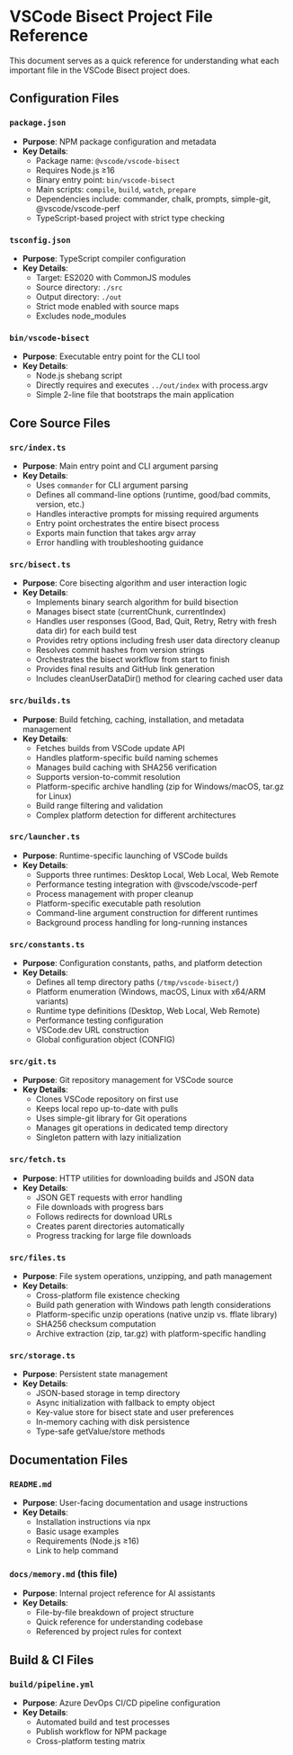 # VSCode Bisect Project File Reference

This document serves as a quick reference for understanding what each important file in the VSCode Bisect project does.

## Configuration Files

### `package.json`
- **Purpose**: NPM package configuration and metadata
- **Key Details**:
  - Package name: `@vscode/vscode-bisect`
  - Requires Node.js ≥16
  - Binary entry point: `bin/vscode-bisect`
  - Main scripts: `compile`, `build`, `watch`, `prepare`
  - Dependencies include: commander, chalk, prompts, simple-git, @vscode/vscode-perf
  - TypeScript-based project with strict type checking

### `tsconfig.json`
- **Purpose**: TypeScript compiler configuration
- **Key Details**:
  - Target: ES2020 with CommonJS modules
  - Source directory: `./src`
  - Output directory: `./out`
  - Strict mode enabled with source maps
  - Excludes node_modules

### `bin/vscode-bisect`
- **Purpose**: Executable entry point for the CLI tool
- **Key Details**:
  - Node.js shebang script
  - Directly requires and executes `../out/index` with process.argv
  - Simple 2-line file that bootstraps the main application

## Core Source Files

### `src/index.ts`
- **Purpose**: Main entry point and CLI argument parsing
- **Key Details**:
  - Uses `commander` for CLI argument parsing
  - Defines all command-line options (runtime, good/bad commits, version, etc.)
  - Handles interactive prompts for missing required arguments
  - Entry point orchestrates the entire bisect process
  - Exports main function that takes argv array
  - Error handling with troubleshooting guidance

### `src/bisect.ts`
- **Purpose**: Core bisecting algorithm and user interaction logic
- **Key Details**:
  - Implements binary search algorithm for build bisection
  - Manages bisect state (currentChunk, currentIndex)
  - Handles user responses (Good, Bad, Quit, Retry, Retry with fresh data dir) for each build test
  - Provides retry options including fresh user data directory cleanup
  - Resolves commit hashes from version strings
  - Orchestrates the bisect workflow from start to finish
  - Provides final results and GitHub link generation
  - Includes cleanUserDataDir() method for clearing cached user data

### `src/builds.ts`
- **Purpose**: Build fetching, caching, installation, and metadata management
- **Key Details**:
  - Fetches builds from VSCode update API
  - Handles platform-specific build naming schemes
  - Manages build caching with SHA256 verification
  - Supports version-to-commit resolution
  - Platform-specific archive handling (zip for Windows/macOS, tar.gz for Linux)
  - Build range filtering and validation
  - Complex platform detection for different architectures

### `src/launcher.ts`
- **Purpose**: Runtime-specific launching of VSCode builds
- **Key Details**:
  - Supports three runtimes: Desktop Local, Web Local, Web Remote
  - Performance testing integration with @vscode/vscode-perf
  - Process management with proper cleanup
  - Platform-specific executable path resolution
  - Command-line argument construction for different runtimes
  - Background process handling for long-running instances

### `src/constants.ts`
- **Purpose**: Configuration constants, paths, and platform detection
- **Key Details**:
  - Defines all temp directory paths (`/tmp/vscode-bisect/`)
  - Platform enumeration (Windows, macOS, Linux with x64/ARM variants)
  - Runtime type definitions (Desktop, Web Local, Web Remote)
  - Performance testing configuration
  - VSCode.dev URL construction
  - Global configuration object (CONFIG)

### `src/git.ts`
- **Purpose**: Git repository management for VSCode source
- **Key Details**:
  - Clones VSCode repository on first use
  - Keeps local repo up-to-date with pulls
  - Uses simple-git library for Git operations
  - Manages git operations in dedicated temp directory
  - Singleton pattern with lazy initialization

### `src/fetch.ts`
- **Purpose**: HTTP utilities for downloading builds and JSON data
- **Key Details**:
  - JSON GET requests with error handling
  - File downloads with progress bars
  - Follows redirects for download URLs
  - Creates parent directories automatically
  - Progress tracking for large file downloads

### `src/files.ts`
- **Purpose**: File system operations, unzipping, and path management
- **Key Details**:
  - Cross-platform file existence checking
  - Build path generation with Windows path length considerations
  - Platform-specific unzip operations (native unzip vs. fflate library)
  - SHA256 checksum computation
  - Archive extraction (zip, tar.gz) with platform-specific handling

### `src/storage.ts`
- **Purpose**: Persistent state management
- **Key Details**:
  - JSON-based storage in temp directory
  - Async initialization with fallback to empty object
  - Key-value store for bisect state and user preferences
  - In-memory caching with disk persistence
  - Type-safe getValue/store methods

## Documentation Files

### `README.md`
- **Purpose**: User-facing documentation and usage instructions
- **Key Details**:
  - Installation instructions via npx
  - Basic usage examples
  - Requirements (Node.js ≥16)
  - Link to help command

### `docs/memory.md` (this file)
- **Purpose**: Internal project reference for AI assistants
- **Key Details**:
  - File-by-file breakdown of project structure
  - Quick reference for understanding codebase
  - Referenced by project rules for context

## Build & CI Files

### `build/pipeline.yml`
- **Purpose**: Azure DevOps CI/CD pipeline configuration
- **Key Details**:
  - Automated build and test processes
  - Publish workflow for NPM package
  - Cross-platform testing matrix
